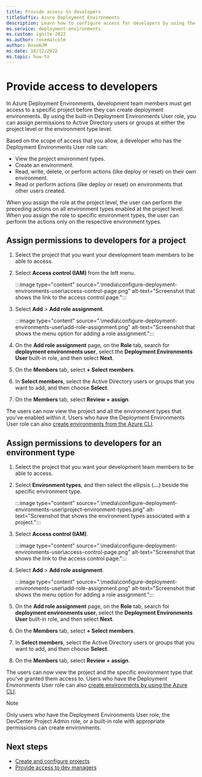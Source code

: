 ```yaml
---
title: Provide access to developers
titleSuffix: Azure Deployment Environments
description: Learn how to configure access for developers by using the Deployment Environments User built-in role.
ms.service: deployment-environments
ms.custom: ignite-2022
ms.author: rosemalcolm
author: RoseHJM
ms.date: 10/12/2022
ms.topic: how-to
---
```



# Provide access to developers

In Azure Deployment Environments, development team members must get access to a specific project before they can create deployment environments. By using the built-in Deployment Environments User role, you can assign permissions to Active Directory users or groups at either the project level or the environment type level. 

Based on the scope of access that you allow, a developer who has the Deployment Environments User role can:

* View the project environment types. 
* Create an environment.
* Read, write, delete, or perform actions (like deploy or reset) on their own environment.
* Read or perform actions (like deploy or reset) on environments that other users created.

When you assign the role at the project level, the user can perform the preceding actions on all environment types enabled at the project level. When you assign the role to specific environment types, the user can perform the actions only on the respective environment types.

## Assign permissions to developers for a project

1. Select the project that you want your development team members to be able to access.
2. Select **Access control (IAM)** from the left menu.

   :::image type="content" source=".\media\configure-deployment-environments-user\access-control-page.png" alt-text="Screenshot that shows the link to the access control page.":::

3. Select **Add** > **Add role assignment**.

   :::image type="content" source=".\media\configure-deployment-environments-user\add-role-assignment.png" alt-text="Screenshot that shows the menu option for adding a role assignment.":::

4. On the **Add role assignment** page, on the **Role** tab, search for **deployment environments user**, select the **Deployment Environments User** built-in role, and then select **Next**.
5. On the **Members** tab, select **+ Select members**.
6. In **Select members**, select the Active Directory users or groups that you want to add, and then choose **Select**.
7. On the **Members** tab, select **Review + assign**.

The users can now view the project and all the environment types that you've enabled within it. Users who have the Deployment Environments User role can also [create environments from the Azure CLI](./quickstart-create-access-environments.md).

## Assign permissions to developers for an environment type

1. Select the project that you want your development team members to be able to access.
2. Select **Environment types**, and then select the ellipsis (**...**) beside the specific environment type.

   :::image type="content" source=".\media\configure-deployment-environments-user\project-environment-types.png" alt-text="Screenshot that shows the environment types associated with a project.":::

3. Select **Access control (IAM)**.

   :::image type="content" source=".\media\configure-deployment-environments-user\access-control-page.png" alt-text="Screenshot that shows the link to the access control page.":::

4. Select **Add** > **Add role assignment**.

   :::image type="content" source=".\media\configure-deployment-environments-user\add-role-assignment.png" alt-text="Screenshot that shows the menu option for adding a role assignment.":::

5. On the **Add role assignment** page, on the **Role** tab, search for **deployment environments user**, select the **Deployment Environments User** built-in role, and then select **Next**.
6. On the **Members** tab, select **+ Select members**.
7. In **Select members**, select the Active Directory users or groups that you want to add, and then choose **Select**.
8. On the **Members** tab, select **Review + assign**.

The users can now view the project and the specific environment type that you've granted them access to. Users who have the Deployment Environments User role can also [create environments by using the Azure CLI](./quickstart-create-access-environments.md).

> [!NOTE]
> Only users who have the Deployment Environments User role, the DevCenter Project Admin role, or a built-in role with appropriate permissions can create environments.

## Next steps

* [Create and configure projects](./quickstart-create-and-configure-projects.md)
* [Provide access to dev managers](./how-to-configure-project-admin.md)
